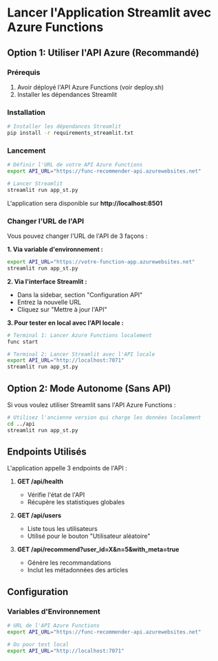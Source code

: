 # Lancer l'Application Streamlit avec Azure Functions


## Option 1: Utiliser l'API Azure (Recommandé)

### Prérequis
1. Avoir déployé l'API Azure Functions (voir deploy.sh)
2. Installer les dépendances Streamlit

### Installation

```bash
# Installer les dépendances Streamlit
pip install -r requirements_streamlit.txt
```

### Lancement

```bash
# Définir l'URL de votre API Azure Functions
export API_URL="https://func-recommender-api.azurewebsites.net"

# Lancer Streamlit
streamlit run app_st.py
```

L'application sera disponible sur **http://localhost:8501**

### Changer l'URL de l'API

Vous pouvez changer l'URL de l'API de 3 façons :

**1. Via variable d'environnement :**
```bash
export API_URL="https://votre-function-app.azurewebsites.net"
streamlit run app_st.py
```

**2. Via l'interface Streamlit :**
- Dans la sidebar, section "Configuration API"
- Entrez la nouvelle URL
- Cliquez sur "Mettre à jour l'API"

**3. Pour tester en local avec l'API locale :**
```bash
# Terminal 1: Lancer Azure Functions localement
func start

# Terminal 2: Lancer Streamlit avec l'API locale
export API_URL="http://localhost:7071"
streamlit run app_st.py
```

## Option 2: Mode Autonome (Sans API)

Si vous voulez utiliser Streamlit sans l'API Azure Functions :

```bash
# Utilisez l'ancienne version qui charge les données localement
cd ../api
streamlit run app_st.py
```


## Endpoints Utilisés

L'application appelle 3 endpoints de l'API :

1. **GET /api/health**
   - Vérifie l'état de l'API
   - Récupère les statistiques globales

2. **GET /api/users**
   - Liste tous les utilisateurs
   - Utilisé pour le bouton "Utilisateur aléatoire"

3. **GET /api/recommend?user_id=X&n=5&with_meta=true**
   - Génère les recommandations
   - Inclut les métadonnées des articles

## Configuration

### Variables d'Environnement

```bash
# URL de l'API Azure Functions
export API_URL="https://func-recommender-api.azurewebsites.net"

# Ou pour test local
export API_URL="http://localhost:7071"
```





